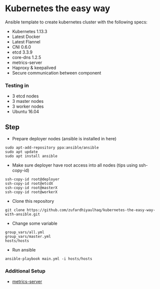 # Kubernetes the easy way
Ansible template to create kubernetes cluster with the following specs:
* Kubernetes 1.13.3
* Latest Docker
* Latest Flannel
* CNI 0.6.0
* etcd 3.3.9
* core-dns 1.2.5
* metrics-server
* Haproxy & keepalived
* Secure communication between component

### Testing in
* 3 etcd nodes
* 3 master nodes
* 3 worker nodes
* Ubuntu 16.04

## Step
* Prepare deployer nodes (ansible is installed in here)
```
sudo apt-add-repository ppa:ansible/ansible
sudo apt update
sudo apt install ansible
```
* Make sure deployer have root access into all nodes (tips using ssh-copy-id)
```
ssh-copy-id root@deployer
ssh-copy-id root@etcdX
ssh-copy-id root@masterX
ssh-copy-id root@workerX
```
* Clone this repository
```
git clone https://github.com/zufardhiyaulhaq/kubernetes-the-easy-way-with-ansible.git
```
* Change some variable
```
group_vars/all.yml
group_vars/master.yml
hosts/hosts
```
* Run ansible
```
ansible-playbook main.yml -i hosts/hosts
```

### Additional Setup
* [metrics-server](additional_setup/metrics-server.md)